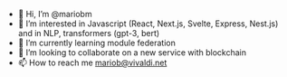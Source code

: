 - 👋 Hi, I’m @mariobm
- 👀 I’m interested in Javascript (React, Next.js, Svelte, Express, Nest.js) and in NLP, transformers (gpt-3, bert)
- 🌱 I’m currently learning module federation
- 💞️ I’m looking to collaborate on a new service with blockchain
- 📫 How to reach me mariob@vivaldi.net

<!---
mariobm/mariobm is a ✨ special ✨ repository because its `README.md` (this file) appears on your GitHub profile.
You can click the Preview link to take a look at your changes.
--->
